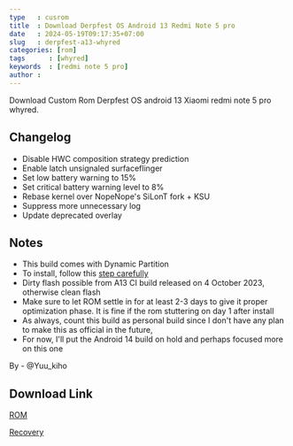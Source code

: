 ```yaml
---
type   : cusrom
title  : Download Derpfest OS Android 13 Redmi Note 5 pro
date   : 2024-05-19T09:17:35+07:00
slug   : derpfest-a13-whyred
categories: [rom]
tags      : [whyred]
keywords  : [redmi note 5 pro]
author : 
---
```


Download Custom Rom Derpfest OS android 13 Xiaomi redmi note 5 pro whyred.

## Changelog
- Disable HWC composition strategy prediction
- Enable latch unsignaled surfaceflinger
- Set low battery warning to 15%
- Set critical battery warning level to 8%
- Rebase kernel over NopeNope's SiLonT fork + KSU
- Suppress more unnecessary log
- Update deprecated overlay

## Notes
- This build comes with Dynamic Partition
- To install, follow this [step carefully](https://docs.google.com/document/d/1TLLfagfeCEWSoqPQ1F38C6e0j5b3v_LwLbsAen-uAJ0/edit)
- Dirty flash possible from A13 CI build released on 4 October 2023, otherwise clean flash
- Make sure to let ROM settle in for at least 2-3 days to give it proper optimization phase. It is fine if the rom stuttering on day 1 after install
- As always, count this build as personal build since I don't have any plan to make this as official in the future,
- For now, I'll put the Android 14 build on hold and perhaps focused more on this one


By - @Yuu_kiho


## Download Link
[ROM](https://yuki-kaze.my.id/0:/ROM/DerpFest/DerpFest-13-Epilogue-Tango-whyred-20240218-0200.zip)

[Recovery](https://yuki-kaze.my.id/0:/Miscellaneous/Recovery/derpfest13_Epilogue_recovery.zip)
